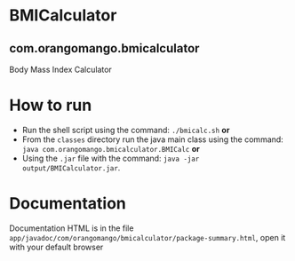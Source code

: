 # BMICalculator
## com.orangomango.bmicalculator

Body Mass Index Calculator

# How to run
* Run the shell script using the command: ```./bmicalc.sh``` **or** 
* From the ```classes``` directory run the java main class using the command: ```java com.orangomango.bmicalculator.BMICalc``` **or** 
* Using the ```.jar``` file with the command: ```java -jar output/BMICalculator.jar```.

# Documentation
Documentation HTML is in the file ```app/javadoc/com/orangomango/bmicalculator/package-summary.html```, open it with your default browser
